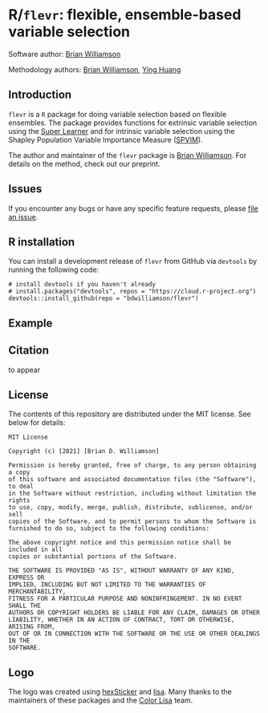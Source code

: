 # R/`flevr`: flexible, ensemble-based variable selection

Software author: [Brian Williamson](https://bdwilliamson.github.io)

Methodology authors: [Brian Williamson](https://bdwilliamson.github.io), [Ying Huang](https://www.fredhutch.org/en/faculty-lab-directory/huang-ying.html)

## Introduction

`flevr` is a `R` package for doing variable selection based on flexible ensembles. The package provides functions for extrinsic variable selection using the [Super Learner](https://github.com/ecpolley/SuperLearner) and for intrinsic variable selection using the Shapley Population Variable Importance Measure ([SPVIM](https://github.com/bdwilliamson/vimp)).

The author and maintainer of the `flevr` package is  [Brian Williamson](https://bdwilliamson.github.io). For details on the method, check out our preprint.

## Issues

If you encounter any bugs or have any specific feature requests, please [file an issue](https://github.com/bdwilliamson/flevr/issues).

## R installation

You can install a development release of `flevr` from GitHub via `devtools` by running the following code:
```{r}
# install devtools if you haven't already
# install.packages("devtools", repos = "https://cloud.r-project.org")
devtools::install_github(repo = "bdwilliamson/flevr")
```

## Example

## Citation

to appear

## License

The contents of this repository are distributed under the MIT license. See below for details:
```
MIT License

Copyright (c) [2021] [Brian D. Williamson]

Permission is hereby granted, free of charge, to any person obtaining a copy
of this software and associated documentation files (the "Software"), to deal
in the Software without restriction, including without limitation the rights
to use, copy, modify, merge, publish, distribute, sublicense, and/or sell
copies of the Software, and to permit persons to whom the Software is
furnished to do so, subject to the following conditions:

The above copyright notice and this permission notice shall be included in all
copies or substantial portions of the Software.

THE SOFTWARE IS PROVIDED "AS IS", WITHOUT WARRANTY OF ANY KIND, EXPRESS OR
IMPLIED, INCLUDING BUT NOT LIMITED TO THE WARRANTIES OF MERCHANTABILITY,
FITNESS FOR A PARTICULAR PURPOSE AND NONINFRINGEMENT. IN NO EVENT SHALL THE
AUTHORS OR COPYRIGHT HOLDERS BE LIABLE FOR ANY CLAIM, DAMAGES OR OTHER
LIABILITY, WHETHER IN AN ACTION OF CONTRACT, TORT OR OTHERWISE, ARISING FROM,
OUT OF OR IN CONNECTION WITH THE SOFTWARE OR THE USE OR OTHER DEALINGS IN THE
SOFTWARE.
```


## Logo

The logo was created using [hexSticker](https://github.com/GuangchuangYu/hexSticker) and [lisa](https://github.com/tyluRp/lisa). Many thanks to the maintainers of these packages and the [Color Lisa](http://colorlisa.com/) team.
